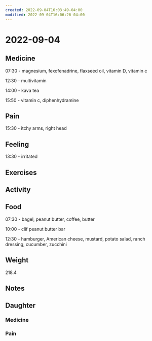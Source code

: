 ```yaml
---
created: 2022-09-04T16:03:49-04:00
modified: 2022-09-04T16:06:26-04:00
---
```


# 2022-09-04

## Medicine

07:30 - magnesium, fexofenadrine, flaxseed oil, vitamin D, vitamin c

12:30 - multivitamin

14:00 - kava tea

15:50 - vitamin c, diphenhydramine 

## Pain

15:30 - itchy arms, right head

## Feeling

13:30 - irritated

## Exercises


## Activity


## Food

07:30 - bagel, peanut butter, coffee, butter

10:00 - clif peanut butter bar

12:30 - hamburger, American cheese, mustard, potato salad, ranch dressing, cucumber, zucchini 

## Weight

218.4

## Notes


## Daughter


### Medicine


### Pain

